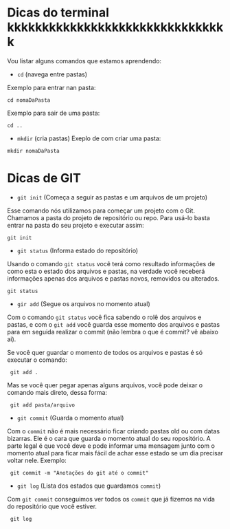 # Dicas do terminal kkkkkkkkkkkkkkkkkkkkkkkkkkkkkkkk

Vou listar alguns comandos que estamos aprendendo:
- `cd` (navega entre pastas)

Exemplo para entrar nan pasta:
```
cd nomaDaPasta
```

Exemplo para sair de uma pasta:
```
cd ..
```

- `mkdir` (cria pastas)
Exeplo de com criar uma pasta:
```
mkdir nomaDaPasta
```


# Dicas de GIT 
 - `git init` (Começa a seguir as pastas e um arquivos de um projeto)

 Esse comando nós utilizamos para começar um projeto com o Git. Chamamos a pasta do projeto de repositório ou repo. Para usá-lo basta entrar  na pasta do seu projeto e executar assim:

 ```
 git init
 ```

- `git status` (Informa  estado do repositório)

Usando o comando `git status` você terá como resultado informações de como esta o estado dos arquivos e pastas, na verdade você receberá informações apenas dos arquivos e pastas novos, removidos ou alterados. 

 ```
 git status
 ```

- `gir add` (Segue os arquivos no momento atual)

Com o comando `git status` você fica sabendo o rolê dos arquivos e pastas, e com o `git add` você guarda esse momento dos arquivos e pastas para em seguida realizar o commit (não lembra o que é commit? vê abaixo ai).

Se você quer guardar o momento de todos os arquivos e pastas é só executar o comando:

```
 git add .
 ```


Mas se você quer pegar apenas alguns arquivos, você pode deixar o comando mais direto, dessa forma:

```
 git add pasta/arquivo
 ```

- `git commit` (Guarda o momento atual)

Com o `commit` não é mais necessário ficar criando pastas old ou com datas bizarras. Ele é o cara que guarda o momento atual do seu ropositório. A parte legal é que você deve e pode informar uma mensagem junto com o momento atual para ficar mais fácil de achar esse estado se um dia precisar voltar nele. Exemplo:

```
 git commit -m "Anotações do git até o commit"
 ```


- `git log` (Lista dos estados que guardamos `commit`)

Com `git commit` conseguimos ver todos os `commit` que já fizemos na vida do repositório que você estiver. 

```
 git log
 ```



